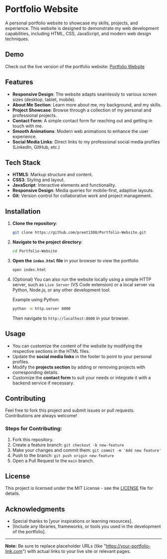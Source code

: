 # Portfolio Website

A personal portfolio website to showcase my skills, projects, and experience. This website is designed to demonstrate my web development capabilities, including HTML, CSS, JavaScript, and modern web design techniques.

## Demo

Check out the live version of the portfolio website: [Portfolio Website](https://your-portfolio-link.com)

## Features

- **Responsive Design**: The website adapts seamlessly to various screen sizes (desktop, tablet, mobile).
- **About Me Section**: Learn more about me, my background, and my skills.
- **Project Showcase**: Browse through a collection of my personal and professional projects.
- **Contact Form**: A simple contact form for reaching out and getting in touch with me.
- **Smooth Animations**: Modern web animations to enhance the user experience.
- **Social Media Links**: Direct links to my professional social media profiles (LinkedIn, GitHub, etc.)

## Tech Stack

- **HTML5**: Markup structure and content.
- **CSS3**: Styling and layout.
- **JavaScript**: Interactive elements and functionality.
- **Responsive Design**: Media queries for mobile-first, adaptive layouts.
- **Git**: Version control for collaborative work and project management.

## Installation

1. **Clone the repository**:

    ```bash
    git clone https://github.com/preet1308/Portfolio-Website.git
    ```

2. **Navigate to the project directory**:

    ```bash
    cd Portfolio-Website
    ```

3. **Open the `index.html` file** in your browser to view the portfolio.

    ```bash
    open index.html
    ```

4. (Optional) You can also run the website locally using a simple HTTP server, such as `Live Server` (VS Code extension) or a local server via Python, Node.js, or any other development tool.

    Example using Python:

    ```bash
    python -m http.server 8000
    ```

    Then navigate to `http://localhost:8000` in your browser.

## Usage

- You can customize the content of the website by modifying the respective sections in the HTML files.
- Update the **social media links** in the footer to point to your personal profiles.
- Modify the **projects section** by adding or removing projects with corresponding details.
- Customize the **contact form** to suit your needs or integrate it with a backend service if necessary.

## Contributing

Feel free to fork this project and submit issues or pull requests. Contributions are always welcome!

### Steps for Contributing:
1. Fork this repository.
2. Create a feature branch: `git checkout -b new-feature`
3. Make your changes and commit them: `git commit -m 'Add new feature'`
4. Push to the branch: `git push origin new-feature`
5. Open a Pull Request to the `main` branch.

## License

This project is licensed under the MIT License - see the [LICENSE](LICENSE) file for details.

## Acknowledgments

- Special thanks to [your inspirations or learning resources].
- [Include any libraries, frameworks, or tools you used in the development of the portfolio].

---

**Note:** Be sure to replace placeholder URLs (like "https://your-portfolio-link.com") with actual links to your live site or relevant pages.

